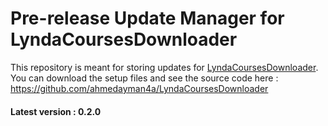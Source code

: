 # Pre-release Update Manager for LyndaCoursesDownloader
This repository is meant for storing updates for [LyndaCoursesDownloader](https://github.com/ahmedayman4a/LyndaCoursesDownloader). You can download the setup files and see the source code here : https://github.com/ahmedayman4a/LyndaCoursesDownloader
#### Latest version : 0.2.0
